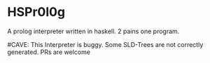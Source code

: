 # HSPr0l0g
A prolog interpreter written in haskell. 2 pains one program.

#CAVE:
This Interpreter is buggy. Some SLD-Trees are not correctly generated. PRs are welcome
